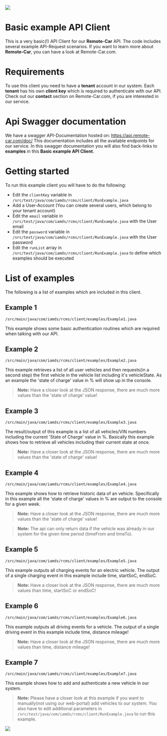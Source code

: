 ![](https://remote-car.com/wp-content/uploads/2018/07/remotecar_svg-1.png)

# Basic example API Client

This is a very basic(!) API Client for our **Remote-Car** API. The code includes several example API-Request scenarios. If you want to learn more about **Remote-Car**, you can have a look at Remote-Car.com.


# Requirements

To use this client you need to have a **tenant** account in our system. Each **tenant** has his own **client key** which is required to authenticate with our API.
Check out our **contact** section on Remote-Car.com, if you are interested in our service.


# Api Swagger documentation

We have a swagger API-Documentation hosted on: https://api.remote-car.com/doc/
This documentation includes all the available endpoints for our service. In this swagger documentation you will also find back-links to **examples** in this **Basic example API Client**.


# Getting started

To run this example client you will have to do the following:

 - Edit the `clientKey` variable in `/src/test/java/com/iamds/rcms/client/RunExample.java`
 - Add a User-Account (You can create several users, which belong to your tenant account)
 - Edit the `email` variable in `/src/test/java/com/iamds/rcms/client/RunExample.java` with the User email
 - Edit the `password` variable in `/src/test/java/com/iamds/rcms/client/RunExample.java` with the User password
 - Edit the `runList` array in `/src/test/java/com/iamds/rcms/client/RunExample.java` to define which examples should be executed


# List of examples

The following is a list of examples which are included in this client.

## Example 1

    /src/main/java/com/iamds/rcms/client/examples/Example1.java

This example shows some basic authentication routines which are required when talking with our API.

## Example 2

    /src/main/java/com/iamds/rcms/client/examples/Example2.java

This example retrieves a list of all user vehicles and then requests(in a second step) the first vehicle in the vehicle list including it's vehicleState. As an example the 'state of charge' value in % will show up in the console.
> **Note:** Have a closer look at the JSON response, there are much more values than the 'state of charge' value!

## Example 3

    /src/main/java/com/iamds/rcms/client/examples/Example3.java

The result/output of this example is a list of all vehicles/VIN numbers including the current 'State of Charge' value in %. Basically this example shows how to retrieve all vehicles including their current state at once.
> **Note:** Have a closer look at the JSON response, there are much more values than the 'state of charge' value!

## Example 4

    /src/main/java/com/iamds/rcms/client/examples/Example4.java

This example shows how to retrieve historic data of an vehicle. Specifically in this example all the 'state of charge' values in % are output to the console for a given week.

> **Note:** Have a closer look at the JSON response, there are much more values than the 'state of charge' value!

> **Note:** The api can only return data if the vehicle was already in our system for the given time period (timeFrom and timeTo).

## Example 5

    /src/main/java/com/iamds/rcms/client/examples/Example5.java

This example outputs all charging events for an electric vehicle. The output of a single charging event in this example include time, startSoC, endSoC.

> **Note:** Have a closer look at the JSON response, there are much more values than time, startSoC or endSoC!

## Example 6

    /src/main/java/com/iamds/rcms/client/examples/Example6.java

This example outputs all driving events for a vehicle. The output of a single driving event in this example include time, distance mileage!

> **Note:** Have a closer look at the JSON response, there are much more values than time, distance mileage!

## Example 7

    /src/main/java/com/iamds/rcms/client/examples/Example7.java

This example shows how to add and authenticate a new vehicle in our system.

> **Note:** Please have a closer look at this example if you want to manually(not using our web-portal) add vehicles to our system. You also have to edit additional parameters in `/src/test/java/com/iamds/rcms/client/RunExample.java` to run this example.



![](https://remote-car.com/wp-content/uploads/2018/07/remotecar_svg-1.png)